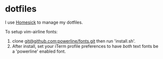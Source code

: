 dotfiles
========

I use [Homesick](https://github.com/technicalpickles/homesick) to manage my dotfiles.

To setup vim-airline fonts:
  1. clone [git@github.com:powerline/fonts.git](git@github.com:powerline/fonts.git) then run 'install.sh'.
  2. After install, set your iTerm profile preferences to have *both* text
        fonts be a 'powerline' enabled font.
